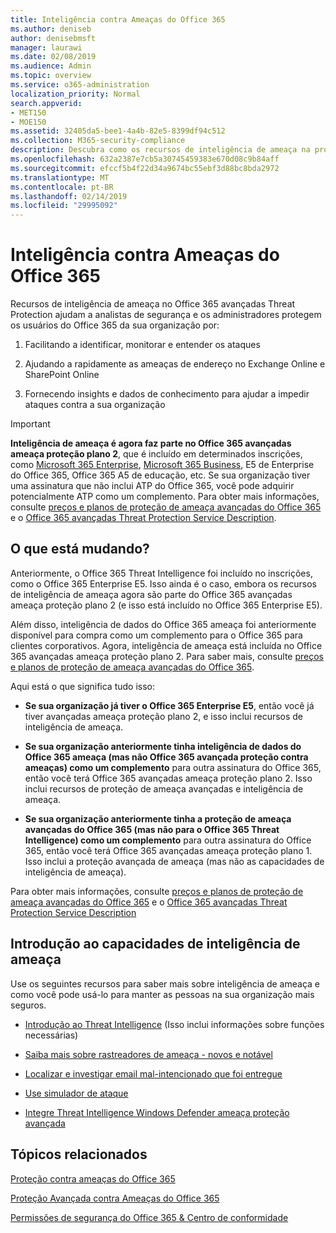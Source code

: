 ```yaml
---
title: Inteligência contra Ameaças do Office 365
ms.author: deniseb
author: denisebmsft
manager: laurawi
ms.date: 02/08/2019
ms.audience: Admin
ms.topic: overview
ms.service: o365-administration
localization_priority: Normal
search.appverid:
- MET150
- MOE150
ms.assetid: 32405da5-bee1-4a4b-82e5-8399df94c512
ms.collection: M365-security-compliance
description: Descubra como os recursos de inteligência de ameaça na proteção avançada de ameaça podem ajudá-lo a pesquisar ameaças contra a sua organização, responder a malware, phishing e outros ataques que o Office 365 detectou em seu nome e procure indicadores de ameaça.
ms.openlocfilehash: 632a2387e7cb5a30745459383e670d08c9b84aff
ms.sourcegitcommit: efccf5b4f22d34a9674bc55ebf3d88bc8bda2972
ms.translationtype: MT
ms.contentlocale: pt-BR
ms.lasthandoff: 02/14/2019
ms.locfileid: "29995092"
---
```

# <a name="office-365-threat-intelligence"></a>Inteligência contra Ameaças do Office 365

Recursos de inteligência de ameaça no Office 365 avançadas Threat Protection ajudam a analistas de segurança e os administradores protegem os usuários do Office 365 da sua organização por:
  
1. Facilitando a identificar, monitorar e entender os ataques
    
2. Ajudando a rapidamente as ameaças de endereço no Exchange Online e SharePoint Online
    
3. Fornecendo insights e dados de conhecimento para ajudar a impedir ataques contra a sua organização
    
> [!IMPORTANT]
> **Inteligência de ameaça é agora faz parte no Office 365 avançadas ameaça proteção plano 2**, que é incluído em determinados inscrições, como [Microsoft 365 Enterprise](https://www.microsoft.com/microsoft-365/enterprise/home), [Microsoft 365 Business](https://www.microsoft.com/microsoft-365/business), E5 de Enterprise do Office 365, Office 365 A5 de educação, etc. Se sua organização tiver uma assinatura que não inclui ATP do Office 365, você pode adquirir potencialmente ATP como um complemento. Para obter mais informações, consulte [preços e planos de proteção de ameaça avançadas do Office 365](https://products.office.com/exchange/advance-threat-protection) e o [Office 365 avançadas Threat Protection Service Description](https://docs.microsoft.com/en-us/office365/servicedescriptions/office-365-advanced-threat-protection-service-description#whats-new-in-office-365-advanced-threat-protection-atp). 
  
## <a name="whats-changing"></a>O que está mudando?

Anteriormente, o Office 365 Threat Intelligence foi incluído no inscrições, como o Office 365 Enterprise E5. Isso ainda é o caso, embora os recursos de inteligência de ameaça agora são parte do Office 365 avançadas ameaça proteção plano 2 (e isso está incluído no Office 365 Enterprise E5). 

Além disso, inteligência de dados do Office 365 ameaça foi anteriormente disponível para compra como um complemento para o Office 365 para clientes corporativos. Agora, inteligência de ameaça está incluída no Office 365 avançadas ameaça proteção plano 2. Para saber mais, consulte [preços e planos de proteção de ameaça avançadas do Office 365](https://products.office.com/exchange/advance-threat-protection).

Aqui está o que significa tudo isso:

- **Se sua organização já tiver o Office 365 Enterprise E5**, então você já tiver avançadas ameaça proteção plano 2, e isso inclui recursos de inteligência de ameaça.

- **Se sua organização anteriormente tinha inteligência de dados do Office 365 ameaça (mas não Office 365 avançada proteção contra ameaças) como um complemento** para outra assinatura do Office 365, então você terá Office 365 avançadas ameaça proteção plano 2. Isso inclui recursos de proteção de ameaça avançadas e inteligência de ameaça. 

- **Se sua organização anteriormente tinha a proteção de ameaça avançadas do Office 365 (mas não para o Office 365 Threat Intelligence) como um complemento** para outra assinatura do Office 365, então você terá Office 365 avançadas ameaça proteção plano 1. Isso inclui a proteção avançada de ameaça (mas não as capacidades de inteligência de ameaça).

Para obter mais informações, consulte [preços e planos de proteção de ameaça avançadas do Office 365](https://products.office.com/exchange/advance-threat-protection) e o [Office 365 avançadas Threat Protection Service Description](https://docs.microsoft.com/en-us/office365/servicedescriptions/office-365-advanced-threat-protection-service-description#whats-new-in-office-365-advanced-threat-protection-atp)

## <a name="get-started-with-threat-intelligence-capabilities"></a>Introdução ao capacidades de inteligência de ameaça

Use os seguintes recursos para saber mais sobre inteligência de ameaça e como você pode usá-lo para manter as pessoas na sua organização mais seguros.
  
- [Introdução ao Threat Intelligence](get-started-with-ti.md) (Isso inclui informações sobre funções necessárias) 
    
- [Saiba mais sobre rastreadores de ameaça - novos e notável](threat-trackers.md)
    
- [Localizar e investigar email mal-intencionado que foi entregue](investigate-malicious-email-that-was-delivered.md)
    
- [Use simulador de ataque](attack-simulator.md)
    
- [Integre Threat Intelligence Windows Defender ameaça proteção avançada](integrate-office-365-ti-with-wdatp.md)
    
## <a name="related-topics"></a>Tópicos relacionados

[Proteção contra ameaças do Office 365](protect-against-threats.md)
  
[Proteção Avançada contra Ameaças do Office 365](office-365-atp.md) 
  
[Permissões de segurança do Office 365 &amp; Centro de conformidade](permissions-in-the-security-and-compliance-center.md)
  

